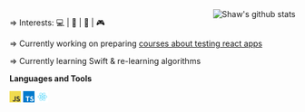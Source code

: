 <a href="https://github.com/anuraghazra/github-readme-stats">
  <img align="right" src="https://github-readme-stats.vercel.app/api?username=arthur-conan-dog&show_icons=true&count_private=true&theme=tokyonight&hide=stars,contribs&hide_title=true" alt="Shaw's github stats" />
</a>

=> Interests: 💻 | 🎨 | 🎹 | 🎮

=> Currently working on preparing [courses about testing react apps](https://github.com/Arthur-Conan-Dog/react-testing-library-course)

=> Currently learning Swift & re-learning algorithms

**Languages and Tools**

<code><img height="20" src="https://raw.githubusercontent.com/github/explore/80688e429a7d4ef2fca1e82350fe8e3517d3494d/topics/javascript/javascript.png"></code>
<code><img height="20" src="https://raw.githubusercontent.com/github/explore/80688e429a7d4ef2fca1e82350fe8e3517d3494d/topics/typescript/typescript.png"></code>
<code><img height="20" src="https://raw.githubusercontent.com/github/explore/80688e429a7d4ef2fca1e82350fe8e3517d3494d/topics/react/react.png"></code>
